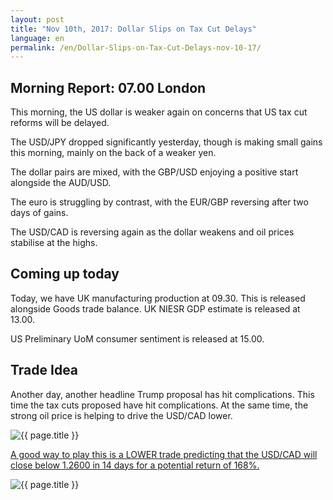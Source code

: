 ```yaml
---
layout: post
title: "Nov 10th, 2017: Dollar Slips on Tax Cut Delays"
language: en
permalink: /en/Dollar-Slips-on-Tax-Cut-Delays-nov-10-17/
---
```

## Morning Report: 07.00 London

This morning, the US dollar is weaker again on concerns that US tax cut reforms will be delayed. 

The USD/JPY dropped significantly yesterday, though is making small gains this morning, mainly on the back of a weaker yen. 

The dollar pairs are mixed, with the GBP/USD enjoying a positive start alongside the AUD/USD. 

The euro is struggling by contrast, with the EUR/GBP reversing after two days of gains. 

The USD/CAD is reversing again as the dollar weakens and oil prices stabilise at the highs. 

## Coming up today 

Today, we have UK manufacturing production at 09.30. This is released alongside Goods trade balance. UK NIESR GDP estimate is released at 13.00. 

US Preliminary UoM consumer sentiment is released at 15.00. 

## Trade Idea

Another day, another headline Trump proposal has hit complications. This time the tax cuts proposed have hit complications. At the same time, the strong oil price is helping to drive the USD/CAD lower. 

<img class="post-image" src="{{ site.url }}/images/nov/2017-11-10_06-50-49.jpg" alt="{{ page.title }}" title="{{ page.title }}">

<a href="%LINK%%?currency=GBP&market=forex&underlying=frxUSDCAD&formname=higherlower&duration_amount=14&duration_units=d&amount=10&amount_type=payout&expiry_type=duration&barrier=1.2600" target="_blank">A good way to play this is a LOWER trade predicting that the USD/CAD will close below 1.2600 in 14 days for a potential return of 168%.</a>

<img class="post-image" src="{{ site.url }}/images/nov/2017-11-10_07-17-13.jpg" alt="{{ page.title }}" title="{{ page.title }}">
